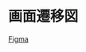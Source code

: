 # 画面遷移図

[Figma](https://www.figma.com/design/xbBLP1ea5RGyNMGvEmY0xY/%E8%BB%8A%E4%B8%A1%E7%AE%A1%E7%90%86%E3%82%A2%E3%83%97%E3%83%AA%E3%80%80%E7%94%BB%E9%9D%A2%E9%81%B7%E7%A7%BB%E5%9B%B3?m=auto&t=rvQZUkKqtGSIMmQ9-6)